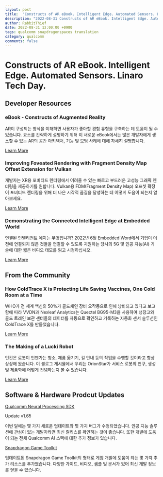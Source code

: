 ```yaml
---
layout: post
title:  "Constructs of AR eBook. Intelligent Edge. Automated Sensors. Linaro Tech Day"
description: "2022-08-31 Constructs of AR eBook. Intelligent Edge. Automated Sensors. Linaro Tech Day. 메일 번역"
author: RabbitThief
date: 2022-08-31 12:00:00 +0900
tags: qualcomm snapdragonspaces translation 
category: qualcomm
comments: false
---	
```




# Constructs of AR eBook. Intelligent Edge. Automated Sensors. Linaro Tech Day.

## Developer Resources

### eBook - Constructs of Augmented Reality

AR이 구성되는 방식을 이해하면 사용자가 좋아할 경험 유형을 구축하는 데 도움이 될 수 있습니다. 요소를 간략하게 설명하기 위해 이 새로운 eBook에서는 많은 개발자에게 생소할 수 있는 AR의 공간 아키텍처, 기능 및 모범 사례에 대해 자세히 설명합니다.

[Learn More](http://path.qualcomm.com/dc/qm0Me6pJ-n8OS6Ii-wAD0cgqAo_qhdwm-mjyNzR6jwHj0sm4kte3A_rCrixsFCqthj_ILq4K1iG59j6CHPpvDRgpchlU1EwPBctgYUR_MFA=/Mzg1LVRXUy04MDMAAAGGjgvXqQvnrQ5hbxgo39WjwsIA3yhS66DOCqyMNSpDVv5zzRQXQxOGUJ0tO5ioEp8VU8EAT7Xquef1ow8=)

### Improving Foveated Rendering with Fragment Density Map Offset Extension for Vulkan

개발자는 XR용 포비티드 렌더링에서 어려울 수 있는 빠르고 부드러운 고성능 그래픽 렌더링을 제공하기를 원합니다. Vulkan용 FDM(Fragment Density Map) 오프셋 확장이 포비티드 렌더링을 위해 더 나은 시각적 품질을 달성하는 데 어떻게 도움이 되는지 알아보세요.

[Learn More](http://path.qualcomm.com/dc/qm0Me6pJ-n8OS6Ii-wAD0ff1oW12wN6EPIQohv_nC2xBAiHvZYzqHf93rZP9nBP68611e-9KU3kP6gmr1gMfjZnAHnEVKYjx6pUAh0rWz0dVDlYwPKO11yftgfSArvG1vIEJui6FyjerbH8Fyos2kg==/Mzg1LVRXUy04MDMAAAGGjgvXqQvnrQ5hbxgo39WjwsIA3yhS66DOCqyMNSpDVv5zzRQXQxOGUJ0tO5ioEp8VU8EAT7Xquef1ow8=)

### Demonstrating the Connected Intelligent Edge at Embedded World

연결된 인텔리전트 에지는 무엇입니까? 2022년 6월 Embedded Word에서 기업이 이전에 연결되지 않은 것들을 연결할 수 있도록 지원하는 당사의 5G 및 인공 지능(AI) 기술에 대한 짧은 비디오 데모를 읽고 시청하십시오.

[Learn More](http://path.qualcomm.com/dc/qm0Me6pJ-n8OS6Ii-wAD0ff1oW12wN6EPIQohv_nC2z1BiMYCah5lwI3E9ZnFFQJSmw5yYghE5sc-k5GCXn_soa1rVLtr3ZOWb-HLCCfWSR8-N3FpAMk88rhMadhAJua/Mzg1LVRXUy04MDMAAAGGjgvXqQvnrQ5hbxgo39WjwsIA3yhS66DOCqyMNSpDVv5zzRQXQxOGUJ0tO5ioEp8VU8EAT7Xquef1ow8=)

## From the Community

### How ColdTrace X is Protecting Life Saving Vaccines, One Cold Room at a Time

WHO가 전 세계 백신의 50%가 콜드체인 장비 오작동으로 인해 낭비되고 있다고 보고함에 따라 VVDN과 Nexleaf Analytics는 Quectel BG95-M3을 사용하여 냉장고와 콜드 트레인 보관 센터들의 데이터를 자동으로 확인하고 기록하는 자동화 센서 솔루션인 ColdTrace X를 만들었습니다. 

[Learn More](http://path.qualcomm.com/dc/qm0Me6pJ-n8OS6Ii-wAD0ff1oW12wN6EPIQohv_nC2yVYyM2KTXYUFLqgo1fYiPBSYk1TUC5FBjp2D3QNnMnfXoinRSqEY_jEQC0TXPd8gONkrryAcXJhjoiDuLHOHYNEVdPGvkHXfZvbrbE-3UpTA==/Mzg1LVRXUy04MDMAAAGGjgvXqQvnrQ5hbxgo39WjwsIA3yhS66DOCqyMNSpDVv5zzRQXQxOGUJ0tO5ioEp8VU8EAT7Xquef1ow8=)

### The Making of a Lucki Robot

인간은 로봇이 언젠가는 청소, 제품 옮기기, 길 안내 등의 작업을 수행할 것이라고 항상 상상해 왔습니다. 이 블로그 게시물에서 우리는 OrionStar가 서비스 로봇의 연구, 생성 및 제품화에 어떻게 전념하는지 볼 수 있습니다.

[Learn More](http://path.qualcomm.com/dc/qm0Me6pJ-n8OS6Ii-wAD0ff1oW12wN6EPIQohv_nC2z0MQ1CSRge8CcB9f2qiCQqkSuQTzAw6UmDu_39GIP88g==/Mzg1LVRXUy04MDMAAAGGjgvXqQvnrQ5hbxgo39WjwsIA3yhS66DOCqyMNSpDVv5zzRQXQxOGUJ0tO5ioEp8VU8EAT7Xquef1ow8=)

## Software & Hardware Prodcut Updates

[Qualcomm Neural Processing SDK](http://path.qualcomm.com/dc/qm0Me6pJ-n8OS6Ii-wAD0eaND6LfBm3bnjIwYTbPy2-Q6cz7teybOaN6mTYFWQuqHjrfyyolbjPFsnxIA8w6igKjHVP19_aGZqod8jdr7ME=/Mzg1LVRXUy04MDMAAAGGjgvXqQvnrQ5hbxgo39WjwsIA3yhS66DOCqyMNSpDVv5zzRQXQxOGUJ0tO5ioEp8VU8EAT7Xquef1ow8=)

Update v1.65

이번 달에는 몇 가지 새로운 업데이트와 몇 가지 버그가 수정되었습니다. 인공 지능 솔루션에 관심이 있는 개발자라면 최신 릴리스를 확인하는 것이 좋습니다. 또한 개발에 도움이 되는 전체 Qualcomm AI 스택에 대한 추가 정보가 있습니다.

[Snapdragon Game Toolkit](http://path.qualcomm.com/dc/qm0Me6pJ-n8OS6Ii-wAD0U4w5jI8XTXooC-KedzT6BcMJ9Nqsw4ZMqWkohgj6rvFktyBuUGOvOl6cdYmKuAap-VzVm3lXZuoXdtvzMpiIyine7vpNi9qVKJ6fv5tNREa/Mzg1LVRXUy04MDMAAAGGjgvXqQvnrQ5hbxgo39WjwsIA3yhS66DOCqyMNSpDVv5zzRQXQxOGUJ0tO5ioEp8VU8EAT7Xquef1ow8=)

업데이트된 Snapdragon Game Toolkit의 형태로 게임 개발에 도움이 되는 몇 가지 추가 리소스를 추가했습니다. 다양한 가이드, 비디오, 샘플 및 문서가 있어 최신 개발 정보를 얻을 수 있습니다.